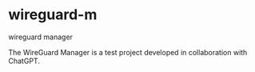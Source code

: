 # wireguard-m
wireguard manager

The WireGuard Manager is a test project developed in collaboration with ChatGPT.

